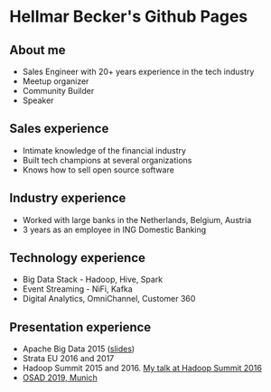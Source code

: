 # Hellmar Becker's Github Pages

## About me

- Sales Engineer with 20+ years experience in the tech industry
- Meetup organizer
- Community Builder
- Speaker

## Sales experience

- Intimate knowledge of the financial industry
- Built tech champions at several organizations
- Knows how to sell open source software

## Industry experience

- Worked with large banks in the Netherlands, Belgium, Austria
- 3 years as an employee in ING Domestic Banking

## Technology experience

- Big Data Stack - Hadoop, Hive, Spark
- Event Streaming - NiFi, Kafka
- Digital Analytics, OmniChannel, Customer 360

## Presentation experience

- Apache Big Data 2015 ([slides](https://events17.linuxfoundation.org/sites/events/files/slides/Securing%20Hadoop%20in%20an%20enterprise%20context.pdf))
- Strata EU 2016 and 2017
- Hadoop Summit 2015 and 2016. [My talk at Hadoop Summit 2016](https://www.youtube.com/watch?v=qBsGWhuVyuU)
- [OSAD 2019, Munich](https://www.youtube.com/watch?v=bhyGBg70IK4)
